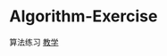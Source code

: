 # Algorithm-Exercise
算法练习
[教学](http://mooc1.chaoxing.com/nodedetailcontroller/visitnodedetail?courseId=202305078&knowledgeId=172540659)